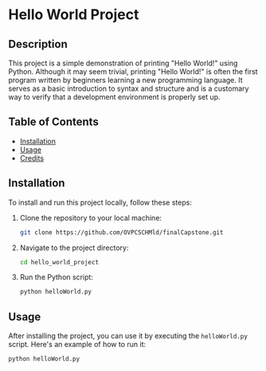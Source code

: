 # Hello World Project

## Description
This project is a simple demonstration of printing "Hello World!" using Python. Although it may seem trivial, printing "Hello World!" is often the first program written 
by beginners learning a new programming language. It serves as a basic introduction to syntax and structure and is a customary way to verify that a development environment is properly set up.

## Table of Contents
- [Installation](#installation)
- [Usage](#usage)
- [Credits](#credits)

## Installation
To install and run this project locally, follow these steps:
1. Clone the repository to your local machine:
    ```bash
    git clone https://github.com/OVPCSCHMld/finalCapstone.git
    ```
2. Navigate to the project directory:
    ```bash
    cd hello_world_project
    ```
3. Run the Python script:
    ```bash
    python helloWorld.py
    ```

## Usage
After installing the project, you can use it by executing the `helloWorld.py` script. Here's an example of how to run it:
```bash
python helloWorld.py
